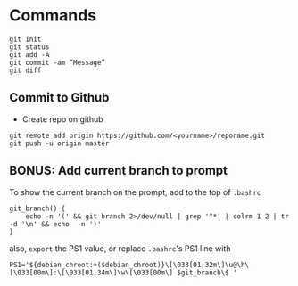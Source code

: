 # Commands

```shell
git init 
git status
git add -A
git commit -am “Message”
git diff
``` 

## Commit to Github

* Create repo on github
```shell
git remote add origin https://github.com/<yourname>/reponame.git
git push -u origin master
```

## BONUS: Add current branch to prompt

To show the current branch on the prompt, add to the top of `.bashrc`

```shell
git_branch() {
	echo -n '(' && git branch 2>/dev/null | grep '^*' | colrm 1 2 | tr -d '\n' && echo  -n ')'
}
```
also, `export` the PS1 value, or replace `.bashrc`'s PS1 line with
```shell
PS1='${debian_chroot:+($debian_chroot)}\[\033[01;32m\]\u@\h\[\033[00m\]:\[\033[01;34m\]\w\[\033[00m\] $git_branch\$ '
```

